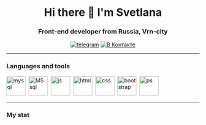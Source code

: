 <div id="header" align="center">
  <h1>Hi there 👋 I'm Svetlana</h1>
  <h3>Front-end developer from Russia, Vrn-city</h3>
</div>

<div id="socials" align="center">
  <a href="https://t.me/SunSHINE_7th"><img src="https://img.shields.io/badge/telegram-blue?style=for-the-badge&logo=telegram&logocolor=white" alt="telegram"/></a>
  <a href="https://vk.me/w-SunSHINE"><img src="https://img.shields.io/badge/vkontakte-blue?style=for-the-badge&logo=vk&logocolor=white" alt="В Контакте"/></a> 
</div>

---

### Languages and tools

<img src="https://cdn.jsdelivr.net/gh/devicons/devicon/icons/mysql/mysql-original-wordmark.svg" title="mysql" width="50" height="50"/>&nbsp;
<img src="https://cdn.jsdelivr.net/gh/devicons/devicon/icons/microsoftsqlserver/microsoftsqlserver-plain-wordmark.svg" title="MS sql" width="50" height="50"/>&nbsp;
<img src="https://cdn.jsdelivr.net/gh/devicons/devicon/icons/javascript/javascript-original.svg" title="js" width="50" height="50"/>&nbsp;
<img src="https://cdn.jsdelivr.net/gh/devicons/devicon/icons/html5/html5-original.svg" title="html" width="50" height="50"/>&nbsp;
<img src="https://cdn.jsdelivr.net/gh/devicons/devicon/icons/css3/css3-original.svg" title="css" width="50" height="50"/>&nbsp;
<img src="https://cdn.jsdelivr.net/gh/devicons/devicon/icons/bootstrap/bootstrap-plain.svg" title="bootstrap" width="50" height="50"/>&nbsp;
<img src="https://cdn.jsdelivr.net/gh/devicons/devicon/icons/photoshop/photoshop-line.svg" title="ps" width="50" height="50"/>&nbsp;

---

### My stat

<div id="stat" align="center">
    <img src="https://github-profile-summary-cards.vercel.app/api/cards/profile-details?username=SunShine7th&theme=city_lights" alt=""/>
    <img src="https://github-profile-summary-cards.vercel.app/api/cards/most-commit-language?username=SunShine7th&theme=city_lights" alt=""/>
    <img src="https://github-profile-summary-cards.vercel.app/api/cards/stats?username=SunShine7th&theme=city_lights" alt=""/>
</div>
  
<!--
**SunShine7th/SunShine7th** is a ✨ _special_ ✨ repository because its `README.md` (this file) appears on your GitHub profile.

Here are some ideas to get you started:

- 🔭 I’m currently working on ...
- 🌱 I’m currently learning ...
- 👯 I’m looking to collaborate on ...
- 🤔 I’m looking for help with ...
- 💬 Ask me about ...
- 📫 How to reach me: ...
- 😄 Pronouns: ...
- ⚡ Fun fact: ...
-->
